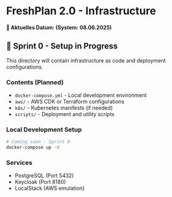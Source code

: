 # FreshPlan 2.0 - Infrastructure

**📅 Aktuelles Datum: <!-- AUTO_DATE --> (System: 08.06.2025)**

## 🚧 Sprint 0 - Setup in Progress

This directory will contain infrastructure as code and deployment configurations.

### Contents (Planned)
- `docker-compose.yml` - Local development environment
- `aws/` - AWS CDK or Terraform configurations
- `k8s/` - Kubernetes manifests (if needed)
- `scripts/` - Deployment and utility scripts

### Local Development Setup
```bash
# Coming soon - Sprint 0
docker-compose up -d
```

### Services
- PostgreSQL (Port 5432)
- Keycloak (Port 8180)
- LocalStack (AWS emulation)